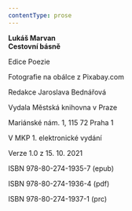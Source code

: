 ```yaml
---
contentType: prose
---
```


**Lukáš Marvan  
Cestovní básně**

Edice Poezie

  

Fotografie na obálce z Pixabay.com

  

Redakce Jaroslava Bednářová

Vydala Městská knihovna v Praze

  

Mariánské nám. 1, 115 72 Praha 1

V MKP 1. elektronické vydání

  

Verze 1.0 z 15. 10. 2021

ISBN 978-80-274-1935-7 (epub)

  

ISBN 978-80-274-1936-4 (pdf)

  

ISBN 978-80-274-1937-1 (prc)
